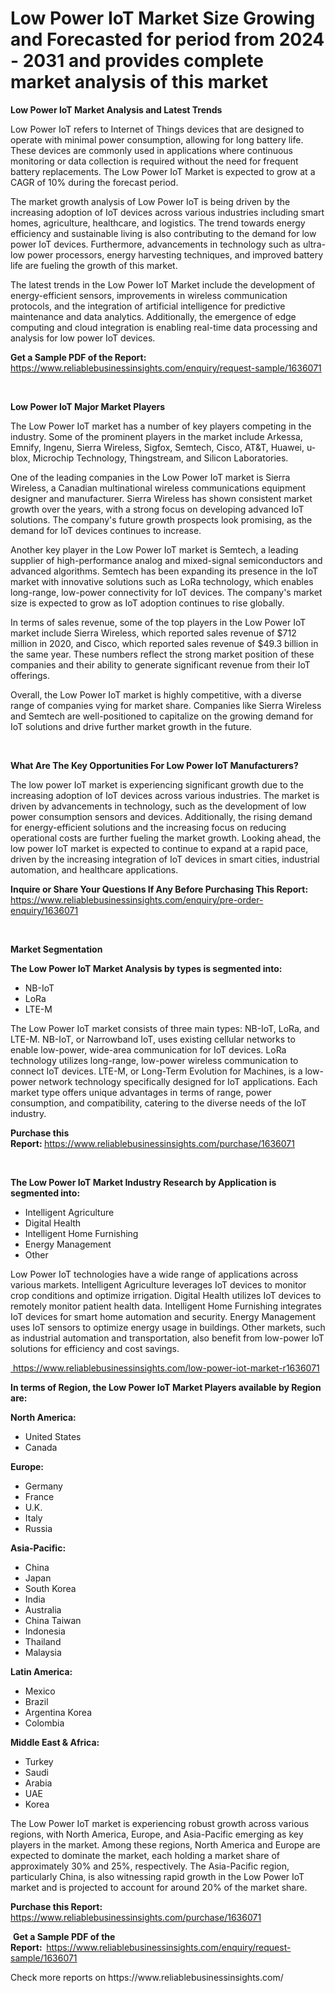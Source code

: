 <p><h1>Low Power IoT Market Size Growing and Forecasted for period from 2024 - 2031 and provides complete market analysis of this market</h1></p><p><strong>Low Power IoT Market Analysis and Latest Trends</strong></p>
<p><p>Low Power IoT refers to Internet of Things devices that are designed to operate with minimal power consumption, allowing for long battery life. These devices are commonly used in applications where continuous monitoring or data collection is required without the need for frequent battery replacements. The Low Power IoT Market is expected to grow at a CAGR of 10% during the forecast period.</p><p>The market growth analysis of Low Power IoT is being driven by the increasing adoption of IoT devices across various industries including smart homes, agriculture, healthcare, and logistics. The trend towards energy efficiency and sustainable living is also contributing to the demand for low power IoT devices. Furthermore, advancements in technology such as ultra-low power processors, energy harvesting techniques, and improved battery life are fueling the growth of this market.</p><p>The latest trends in the Low Power IoT Market include the development of energy-efficient sensors, improvements in wireless communication protocols, and the integration of artificial intelligence for predictive maintenance and data analytics. Additionally, the emergence of edge computing and cloud integration is enabling real-time data processing and analysis for low power IoT devices.</p></p>
<p><strong>Get a Sample PDF of the Report:&nbsp;</strong> <a href="https://www.reliablebusinessinsights.com/enquiry/request-sample/1636071">https://www.reliablebusinessinsights.com/enquiry/request-sample/1636071</a></p>
<p>&nbsp;</p>
<p><strong>Low Power IoT Major Market Players</strong></p>
<p><p>The Low Power IoT market has a number of key players competing in the industry. Some of the prominent players in the market include Arkessa, Emnify, Ingenu, Sierra Wireless, Sigfox, Semtech, Cisco, AT&T, Huawei, u-blox, Microchip Technology, Thingstream, and Silicon Laboratories.</p><p>One of the leading companies in the Low Power IoT market is Sierra Wireless, a Canadian multinational wireless communications equipment designer and manufacturer. Sierra Wireless has shown consistent market growth over the years, with a strong focus on developing advanced IoT solutions. The company's future growth prospects look promising, as the demand for IoT devices continues to increase.</p><p>Another key player in the Low Power IoT market is Semtech, a leading supplier of high-performance analog and mixed-signal semiconductors and advanced algorithms. Semtech has been expanding its presence in the IoT market with innovative solutions such as LoRa technology, which enables long-range, low-power connectivity for IoT devices. The company's market size is expected to grow as IoT adoption continues to rise globally.</p><p>In terms of sales revenue, some of the top players in the Low Power IoT market include Sierra Wireless, which reported sales revenue of $712 million in 2020, and Cisco, which reported sales revenue of $49.3 billion in the same year. These numbers reflect the strong market position of these companies and their ability to generate significant revenue from their IoT offerings. </p><p>Overall, the Low Power IoT market is highly competitive, with a diverse range of companies vying for market share. Companies like Sierra Wireless and Semtech are well-positioned to capitalize on the growing demand for IoT solutions and drive further market growth in the future.</p></p>
<p>&nbsp;</p>
<p><strong>What Are The Key Opportunities For Low Power IoT Manufacturers?</strong></p>
<p><p>The low power IoT market is experiencing significant growth due to the increasing adoption of IoT devices across various industries. The market is driven by advancements in technology, such as the development of low power consumption sensors and devices. Additionally, the rising demand for energy-efficient solutions and the increasing focus on reducing operational costs are further fueling the market growth. Looking ahead, the low power IoT market is expected to continue to expand at a rapid pace, driven by the increasing integration of IoT devices in smart cities, industrial automation, and healthcare applications.</p></p>
<p><strong>Inquire or Share Your Questions If Any Before Purchasing This Report:</strong> <a href="https://www.reliablebusinessinsights.com/enquiry/pre-order-enquiry/1636071">https://www.reliablebusinessinsights.com/enquiry/pre-order-enquiry/1636071</a></p>
<p>&nbsp;</p>
<p><strong>Market Segmentation</strong></p>
<p><strong>The Low Power IoT Market Analysis by types is segmented into:</strong></p>
<p><ul><li>NB-IoT</li><li>LoRa</li><li>LTE-M</li></ul></p>
<p><p>The Low Power IoT market consists of three main types: NB-IoT, LoRa, and LTE-M. NB-IoT, or Narrowband IoT, uses existing cellular networks to enable low-power, wide-area communication for IoT devices. LoRa technology utilizes long-range, low-power wireless communication to connect IoT devices. LTE-M, or Long-Term Evolution for Machines, is a low-power network technology specifically designed for IoT applications. Each market type offers unique advantages in terms of range, power consumption, and compatibility, catering to the diverse needs of the IoT industry.</p></p>
<p><strong>Purchase this Report:&nbsp;</strong><a href="https://www.reliablebusinessinsights.com/purchase/1636071">https://www.reliablebusinessinsights.com/purchase/1636071</a></p>
<p>&nbsp;</p>
<p><strong>The Low Power IoT Market Industry Research by Application is segmented into:</strong></p>
<p><ul><li>Intelligent Agriculture</li><li>Digital Health</li><li>Intelligent Home Furnishing</li><li>Energy Management</li><li>Other</li></ul></p>
<p><p>Low Power IoT technologies have a wide range of applications across various markets. Intelligent Agriculture leverages IoT devices to monitor crop conditions and optimize irrigation. Digital Health utilizes IoT devices to remotely monitor patient health data. Intelligent Home Furnishing integrates IoT devices for smart home automation and security. Energy Management uses IoT sensors to optimize energy usage in buildings. Other markets, such as industrial automation and transportation, also benefit from low-power IoT solutions for efficiency and cost savings.</p></p>
<p><a href="https://www.reliablebusinessinsights.com/low-power-iot-market-r1636071">&nbsp;https://www.reliablebusinessinsights.com/low-power-iot-market-r1636071</a></p>
<p><strong>In terms of Region, the Low Power IoT Market Players available by Region are:</strong></p>
<p>
    <p> <strong> North America: </strong>
        <ul>
            <li>United States</li>
            <li>Canada</li>
        </ul>
        </p> 
    <p> <strong> Europe: </strong>
        <ul>
            <li>Germany</li>
            <li>France</li>
            <li>U.K.</li>
            <li>Italy</li>
            <li>Russia</li>
        </ul>
        </p> 
    <p> <strong> Asia-Pacific: </strong>
        <ul>
            <li>China</li>
            <li>Japan</li>
            <li>South Korea</li>
            <li>India</li>
            <li>Australia</li>
            <li>China Taiwan</li>
            <li>Indonesia</li>
            <li>Thailand</li>
            <li>Malaysia</li>
        </ul>
        </p> 
    <p> <strong> Latin America: </strong>
        <ul>
            <li>Mexico</li>
            <li>Brazil</li>
            <li>Argentina Korea</li>
            <li>Colombia</li>
        </ul>
        </p> 
    <p> <strong> Middle East & Africa: </strong>
        <ul>
            <li>Turkey</li>
            <li>Saudi</li>
            <li>Arabia</li>
            <li>UAE</li>
            <li>Korea</li>
        </ul>
    </p>
    </p>
<p><p>The Low Power IoT market is experiencing robust growth across various regions, with North America, Europe, and Asia-Pacific emerging as key players in the market. Among these regions, North America and Europe are expected to dominate the market, each holding a market share of approximately 30% and 25%, respectively. The Asia-Pacific region, particularly China, is also witnessing rapid growth in the Low Power IoT market and is projected to account for around 20% of the market share.</p></p>
<p><strong>Purchase this Report: </strong><a href="https://www.reliablebusinessinsights.com/purchase/1636071">https://www.reliablebusinessinsights.com/purchase/1636071</a></p>
<p>&nbsp;<strong>Get a Sample PDF of the Report:&nbsp;&nbsp;</strong><a href="https://www.reliablebusinessinsights.com/enquiry/request-sample/1636071">https://www.reliablebusinessinsights.com/enquiry/request-sample/1636071</a></p>
<p><strong></strong></p>
<p>Check more reports on https://www.reliablebusinessinsights.com/</p>